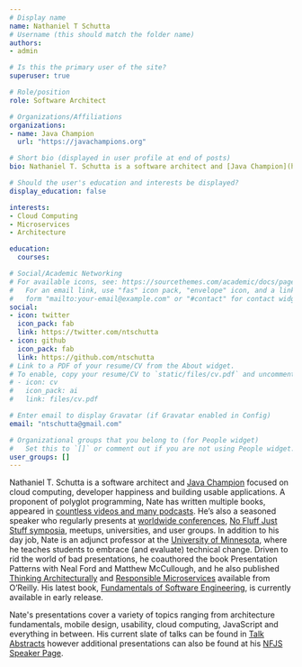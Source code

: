 ```yaml
---
# Display name
name: Nathaniel T Schutta
# Username (this should match the folder name)
authors:
- admin

# Is this the primary user of the site?
superuser: true

# Role/position
role: Software Architect

# Organizations/Affiliations
organizations:
- name: Java Champion
  url: "https://javachampions.org"

# Short bio (displayed in user profile at end of posts)
bio: Nathaniel T. Schutta is a software architect and [Java Champion](https://javachampions.org) focused on cloud computing, developer happiness and building usable applications. A proponent of polyglot programming, Nate has written multiple books, appeared in [countless videos and podcasts](/#publications). He’s also a seasoned speaker who regularly presents at [worldwide conferences](/#talks), [No Fluff Just Stuff symposia](https://nofluffjuststuff.com/home/main), meetups, universities, and user groups. In addition to his day job, Nate is an adjunct professor at the University of Minnesota, where he teaches students to embrace (and evaluate) technical change. Driven to rid the world of bad presentations, he coauthored the book Presentation Patterns with Neal Ford and Matthew McCullough, and he also published [Thinking Architecturally](https://learning.oreilly.com/library/view/thinking-architecturally/9781492034421/) and [Responsible Microservices](https://learning.oreilly.com/library/view/responsible-microservices/9781492085294/) available from O’Reilly. His latest book, [Fundamentals of Software Engineering](https://learning.oreilly.com/library/view/fundamentals-of-software/9781098143220/), is currently available in early release.

# Should the user's education and interests be displayed?
display_education: false

interests:
- Cloud Computing
- Microservices
- Architecture

education:
  courses:

# Social/Academic Networking
# For available icons, see: https://sourcethemes.com/academic/docs/page-builder/#icons
#   For an email link, use "fas" icon pack, "envelope" icon, and a link in the
#   form "mailto:your-email@example.com" or "#contact" for contact widget.
social:
- icon: twitter
  icon_pack: fab
  link: https://twitter.com/ntschutta
- icon: github
  icon_pack: fab
  link: https://github.com/ntschutta
# Link to a PDF of your resume/CV from the About widget.
# To enable, copy your resume/CV to `static/files/cv.pdf` and uncomment the lines below.
# - icon: cv
#   icon_pack: ai
#   link: files/cv.pdf

# Enter email to display Gravatar (if Gravatar enabled in Config)
email: "ntschutta@gmail.com"

# Organizational groups that you belong to (for People widget)
#   Set this to `[]` or comment out if you are not using People widget.
user_groups: []
---
```

Nathaniel T. Schutta is a software architect and [Java Champion](https://javachampions.org) focused on cloud computing, developer happiness and building usable applications. A proponent of polyglot programming, Nate has written multiple books, appeared in [countless videos and many podcasts](/#publications). He’s also a seasoned speaker who regularly presents at [worldwide conferences](/#talks), [No Fluff Just Stuff symposia](https://nofluffjuststuff.com/home/main), meetups, universities, and user groups. In addition to his day job, Nate is an adjunct professor at the [University of Minnesota](https://www.umsec.umn.edu), where he teaches students to embrace (and evaluate) technical change. Driven to rid the world of bad presentations, he coauthored the book Presentation Patterns with Neal Ford and Matthew McCullough, and he also published [Thinking Architecturally](https://learning.oreilly.com/library/view/thinking-architecturally/9781492034421/) and [Responsible Microservices](https://learning.oreilly.com/library/view/responsible-microservices/9781492085294/) available from O’Reilly. His latest book, [Fundamentals of Software Engineering](https://learning.oreilly.com/library/view/fundamentals-of-software/9781098143220/), is currently available in early release.

Nate's presentations cover a variety of topics ranging from architecture fundamentals, mobile design, usability, cloud computing, JavaScript and everything in between. His current slate of talks can be found in [Talk Abstracts](/#abstracts) however additional presentations can also be found at his [NFJS Speaker Page](https://nofluffjuststuff.com/conference/speaker/nathaniel_schutta).